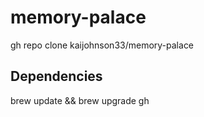 # memory-palace

gh repo clone kaijohnson33/memory-palace

## Dependencies

brew update && brew upgrade gh
